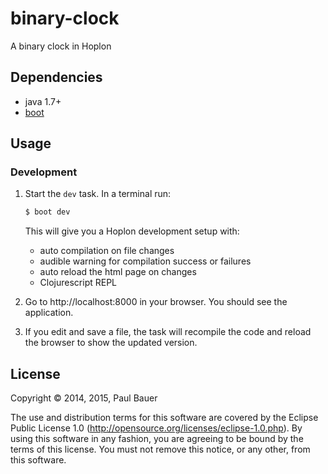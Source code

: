 # binary-clock

A binary clock in Hoplon

## Dependencies

- java 1.7+
- [boot][1]

## Usage
### Development
1. Start the `dev` task. In a terminal run:
    ```bash
    $ boot dev
    ```
    This will give you a  Hoplon development setup with:
    - auto compilation on file changes
    - audible warning for compilation success or failures
    - auto reload the html page on changes
    - Clojurescript REPL

2. Go to http://localhost:8000 in your browser. You should see the application.

3. If you edit and save a file, the task will recompile the code and reload the
   browser to show the updated version.

## License

Copyright © 2014, 2015, Paul Bauer

The use and distribution terms for this software are covered by the Eclipse
Public License 1.0 (http://opensource.org/licenses/eclipse-1.0.php). By using
this software in any fashion, you are agreeing to be bound by the terms of
this license. You must not remove this notice, or any other, from this software.

[1]: http://boot-clj.com
